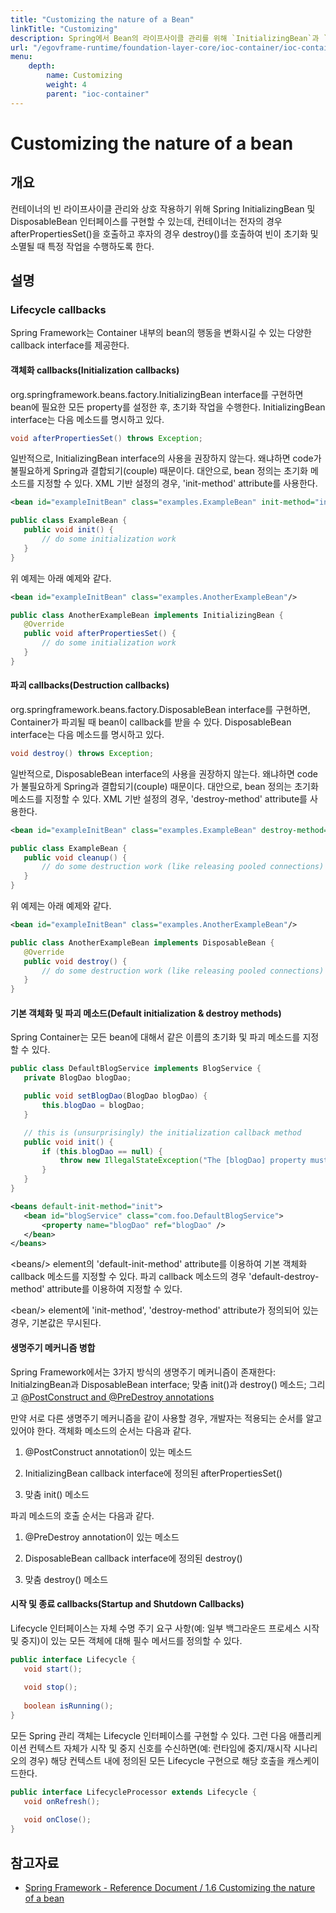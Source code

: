 ```yaml
---
title: "Customizing the nature of a Bean"
linkTitle: "Customizing"
description: Spring에서 Bean의 라이프사이클 관리를 위해 `InitializingBean`과 `DisposableBean` 인터페이스를 구현할 수 있다. 컨테이너는 빈이 초기화될 때 `afterPropertiesSet()` 메서드를, 소멸될 때 `destroy()` 메서드를 호출하여 특정 작업을 수행하도록 한다.
url: "/egovframe-runtime/foundation-layer-core/ioc-container/ioc-container-customizing_the_nature_of_a_bean/"
menu:
    depth:
        name: Customizing
        weight: 4
        parent: "ioc-container"
---
```

# Customizing the nature of a bean

## 개요

 컨테이너의 빈 라이프사이클 관리와 상호 작용하기 위해 Spring InitializingBean 및 DisposableBean 인터페이스를 구현할 수 있는데, 컨테이너는 전자의 경우 afterPropertiesSet()을 호출하고 후자의 경우 destroy()를 호출하여 빈이 초기화 및 소멸될 때 특정 작업을 수행하도록 한다.

## 설명

### Lifecycle callbacks

 Spring Framework는 Container 내부의 bean의 행동을 변화시길 수 있는 다양한 callback interface를 제공한다.

#### 객체화 callbacks(Initialization callbacks)

 org.springframework.beans.factory.InitializingBean interface를 구현하면 bean에 필요한 모든 property를 설정한 후, 초기화 작업을 수행한다. InitializingBean interface는 다음 메소드를 명시하고 있다.

 ```java
void afterPropertiesSet() throws Exception;
```

 일반적으로, InitializingBean interface의 사용을 권장하지 않는다. 왜냐하면 code가 불필요하게 Spring과 결합되기(couple) 때문이다. 대안으로, bean 정의는 초기화 메소드를 지정할 수 있다. XML 기반 설정의 경우, 'init-method' attribute를 사용한다.

 ```xml
<bean id="exampleInitBean" class="examples.ExampleBean" init-method="init"/>
```

 ```java
public class ExampleBean {
    public void init() {
        // do some initialization work
    }
}
```

 위 예제는 아래 예제와 같다.

 ```xml
<bean id="exampleInitBean" class="examples.AnotherExampleBean"/>
```

 ```java
public class AnotherExampleBean implements InitializingBean {
    @Override
    public void afterPropertiesSet() {
        // do some initialization work
    }
}
```

#### 파괴 callbacks(Destruction callbacks)

 org.springframework.beans.factory.DisposableBean interface를 구현하면, Container가 파괴될 때 bean이 callback를 받을 수 있다. DisposableBean interface는 다음 메소드를 명시하고 있다.

 ```java
void destroy() throws Exception;
```

 일반적으로, DisposableBean interface의 사용을 권장하지 않는다. 왜냐하면 code가 불필요하게 Spring과 결합되기(couple) 때문이다. 대안으로, bean 정의는 초기화 메소드를 지정할 수 있다. XML 기반 설정의 경우, 'destroy-method' attribute를 사용한다.

 ```xml
<bean id="exampleInitBean" class="examples.ExampleBean" destroy-method="cleanup"/>
```

 ```java
public class ExampleBean {
    public void cleanup() {
        // do some destruction work (like releasing pooled connections)
    }
}
```

 위 예제는 아래 예제와 같다.

 ```xml
<bean id="exampleInitBean" class="examples.AnotherExampleBean"/>
```

 ```java
public class AnotherExampleBean implements DisposableBean {
    @Override
    public void destroy() {
        // do some destruction work (like releasing pooled connections)
    }
}
```

#### 기본 객체화 및 파괴 메소드(Default initialization & destroy methods)

 Spring Container는 모든 bean에 대해서 같은 이름의 초기화 및 파괴 메소드를 지정할 수 있다.

 ```java
public class DefaultBlogService implements BlogService {
    private BlogDao blogDao;
 
    public void setBlogDao(BlogDao blogDao) {
        this.blogDao = blogDao;
    }
 
    // this is (unsurprisingly) the initialization callback method
    public void init() {
        if (this.blogDao == null) {
            throw new IllegalStateException("The [blogDao] property must be set.");
        }
    }
}
```

 ```xml
<beans default-init-method="init">
    <bean id="blogService" class="com.foo.DefaultBlogService">
        <property name="blogDao" ref="blogDao" />
    </bean>
</beans>
```

 &lt;beans/&gt; element의 'default-init-method' attribute를 이용하여 기본 객체화 callback 메소드를 지정할 수 있다. 파괴 callback 메소드의 경우 'default-destroy-method' attribute를 이용하여 지정할 수 있다.

 &lt;bean/&gt; element에 'init-method', 'destroy-method' attribute가 정의되어 있는 경우, 기본값은 무시된다.

#### 생명주기 메커니즘 병합

 Spring Framework에서는 3가지 방식의 생명주기 메커니즘이 존재한다: InitialzingBean과 DisposableBean interface; 맞춤 init()과 destroy() 메소드; 그리고 [@PostConstruct and @PreDestroy annotations](./ioc-container-annotation-based_configuration.md#postconstrutor와-predestroy)

 만약 서로 다른 생명주기 메커니즘을 같이 사용할 경우, 개발자는 적용되는 순서를 알고 있어야 한다. 객체화 메소드의 순서는 다음과 같다.

1.  @PostConstruct annotation이 있는 메소드
    
2.  InitializingBean callback interface에 정의된 afterPropertiesSet()
    
3.  맞춤 init() 메소드
    

 파괴 메소드의 호출 순서는 다음과 같다.

1.  @PreDestroy annotation이 있는 메소드
    
2.  DisposableBean callback interface에 정의된 destroy()
    
3.  맞춤 destroy() 메소드
    

#### 시작 및 종료 callbacks(Startup and Shutdown Callbacks)

 Lifecycle 인터페이스는 자체 수명 주기 요구 사항(예: 일부 백그라운드 프로세스 시작 및 중지)이 있는 모든 객체에 대해 필수 메서드를 정의할 수 있다.

 ```java
public interface Lifecycle {
    void start();
 
    void stop();
 
    boolean isRunning();
}
```

 모든 Spring 관리 객체는 Lifecycle 인터페이스를 구현할 수 있다. 그런 다음 애플리케이션 컨텍스트 자체가 시작 및 중지 신호를 수신하면(예: 런타임에 중지/재시작 시나리오의 경우) 해당 컨텍스트 내에 정의된 모든 Lifecycle 구현으로 해당 호출을 캐스케이드한다.

 ```java
public interface LifecycleProcessor extends Lifecycle {
    void onRefresh();
 
    void onClose();
}
```

## 참고자료

*   [Spring Framework - Reference Document / 1.6 Customizing the nature of a bean](https://docs.spring.io/spring-framework/docs/5.3.27/reference/html/core.html#beans-factory-nature)